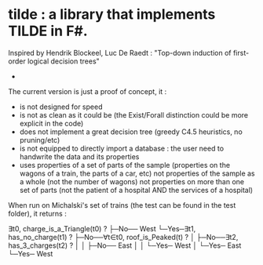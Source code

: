 # tilde : a library that implements TILDE in F#.

Inspired by Hendrik Blockeel, Luc De Raedt : "Top-down induction of first-order logical decision trees"

-

The current version is just a proof of concept, it :
- is not designed for speed
- is not as clean as it could be (the Exist/Forall distinction could be more explicit in the code)
- does not implement a great decision tree (greedy C4.5 heuristics, no pruning/etc)
- is not equipped to directly import a database : the user need to handwrite the data and its properties
- uses properties of a set of parts of the sample
  (properties on the wagons of a train, the parts of a car, etc)
  not properties of the sample as a whole 
  (not the number of wagons)
  not properties on more than one set of parts 
  (not the patient of a hospital AND the services of a hospital)


When run on Michalski's set of trains (the test can be found in the test folder), it returns :

  ∃t0, charge_is_a_Triangle(t0) ?
  ├─No── West
  └─Yes─∃t1, has_no_charge(t1) ?
        ├─No──∀t∈t0, roof_is_Peaked(t) ?
        │     ├─No──∃t2, has_3_charges(t2) ?
        │     │     ├─No── East
        │     │     └─Yes─ West
        │     └─Yes─ East
        └─Yes─ West
